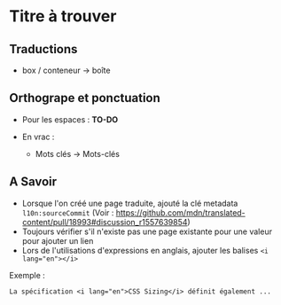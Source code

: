 # Titre à trouver

## Traductions

- box / conteneur → boîte

## Orthogrape et ponctuation

- Pour les espaces : **TO-DO**

- En vrac :
  - Mots clés → Mots-clés

## A Savoir

- Lorsque l'on créé une page traduite, ajouté la clé metadata `l10n:sourceCommit` (Voir : https://github.com/mdn/translated-content/pull/18993#discussion_r1557639854)
- Toujours vérifier s'il n'existe pas une page existante pour une valeur pour ajouter un lien
- Lors de l'utilisations d'expressions en anglais, ajouter les balises `<i lang="en"></i>`

Exemple :

    La spécification <i lang="en">CSS Sizing</i> définit également ...
